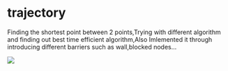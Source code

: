 # trajectory
Finding the shortest point between 2 points,Trying with different algorithm and finding out best time efficient algorithm,Also Imlemented it through introducing different barriers
such as wall,blocked nodes...

![](C:\Users\kphpr\OneDrive\Pictures\Screenshots\Screenshots(1).png)

